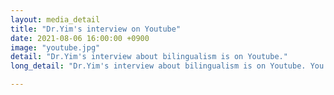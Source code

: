 ```yaml
---
layout: media_detail
title: "Dr.Yim's interview on Youtube"
date: 2021-08-06 16:00:00 +0900
image: "youtube.jpg"
detail: "Dr.Yim's interview about bilingualism is on Youtube." 
long_detail: "Dr.Yim's interview about bilingualism is on Youtube. You can watch her interview here: https://www.youtube.com/watch?v=3COY0zVcq3I."

---
```


